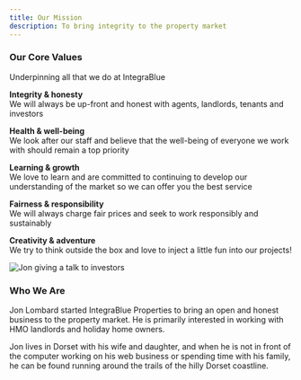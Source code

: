 ```yaml
---
title: Our Mission
description: To bring integrity to the property market
---
```


### Our Core Values

Underpinning all that we do at IntegraBlue

**Integrity & honesty**<br>
We will always be up-front and honest with agents, landlords, tenants and investors

**Health & well-being**<br>
We look after our staff and believe that the well-being of everyone we work with should remain a top priority

**Learning & growth**<br>
We love to learn and are committed to continuing to develop our understanding of the market so we can offer you the best service

**Fairness & responsibility**<br>
We will always charge fair prices and seek to work responsibly and sustainably

**Creativity & adventure**<br>
We try to think outside the box and love to inject a little fun into our projects!

<img src="_nuxt/assets/images/talk.jpg" alt="Jon giving a talk to investors">

### Who We Are

Jon Lombard started IntegraBlue Properties to bring an open and honest
business to the property market. He is primarily interested in working
with HMO landlords and holiday home owners.

Jon lives in Dorset with his wife and daughter, and when he is not in
front of the computer working on his web business or spending time
with his family, he can be found running around the trails of the
hilly Dorset coastline.
